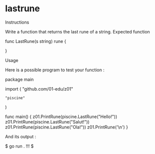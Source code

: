 # lastrune

Instructions

Write a function that returns the last rune of a string.
Expected function

func LastRune(s string) rune {

}

Usage

Here is a possible program to test your function :

package main

import (
"github.com/01-edu/z01"

    "piscine"

)

func main() {
z01.PrintRune(piscine.LastRune("Hello!"))
z01.PrintRune(piscine.LastRune("Salut!"))
z01.PrintRune(piscine.LastRune("Ola!"))
z01.PrintRune('\n')
}

And its output :

$ go run .
!!!
$
